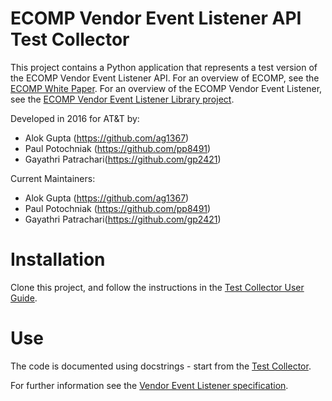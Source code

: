 # ECOMP Vendor Event Listener API Test Collector

This project contains a Python application that represents a test version of 
the ECOMP Vendor Event Listener API. For an overview of ECOMP, see the 
[ECOMP White Paper](http://att.com/ECOMP). For an overview of the 
ECOMP Vendor Event Listener, see the 
[ECOMP Vendor Event Listener Library project](http://github.com/blsaws/evel-library).

Developed in 2016 for AT&T by:
 * Alok Gupta (https://github.com/ag1367)
 * Paul Potochniak (https://github.com/pp8491)
 * Gayathri Patrachari(https://github.com/gp2421)

Current Maintainers: 
 * Alok Gupta (https://github.com/ag1367)
 * Paul Potochniak (https://github.com/pp8491)
 * Gayathri Patrachari(https://github.com/gp2421)

# Installation

Clone this project, and follow the instructions in the [Test Collector User 
Guide](./docs/test_collector_user_guide/test_collector_user_guide.md).

# Use

The code is documented using docstrings - start from the
[Test Collector](./code/collector/collector.py).

For further information see the [Vendor Event Listener 
specification](./docs/att_interface_definition/att_service_specification.docx).